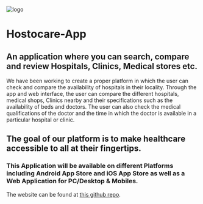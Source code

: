 ![logo](https://user-images.githubusercontent.com/73766765/110752076-9fa28480-81f9-11eb-8a27-000d833cbf54.jpg)



# Hostocare-App

## An application where you can search, compare and review Hospitals, Clinics, Medical stores etc.

We have been working  to create a proper platform in which the user can check and compare the availability of hospitals in their locality. 
Through the app and web interface, the user can compare the different hospitals, medical shops, Clinics  nearby and their specifications
such as  the availability of beds and doctors. The user can also check the medical qualifications of the doctor and 
the time in which the doctor is available in a particular hospital or clinic.
## The goal of our platform is to make healthcare accessible to all at their fingertips. 

### This Application will be available on different Platforms including Android App Store and iOS App Store as well as a Web Application for PC/Desktop & Mobiles. 
The website can be found at [this github repo](https://github.com/very-good-team/hostocare).









